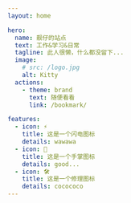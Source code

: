 ```yaml
---
layout: home

hero:
  name: 靓仔的站点
  text: 工作&学习&日常
  tagline: 此人很懒，什么都没留下...
  image:
    # src: /logo.jpg
    alt: Kitty
  actions:
    - theme: brand
      text: 随便看看
      link: /bookmark/

features:
  - icon: ⚡️
    title: 这是一个闪电图标
    details: wawawa
  - icon: 🖖
    title: 这是一个手掌图标
    details: good...
  - icon: 🛠️
    title: 这是一个修理图标
    details: cocococo
---
```


<!-- <Music></Music> -->

<style>
:root {
  --vp-home-hero-name-color: transparent;
  --vp-home-hero-name-background: -webkit-linear-gradient(120deg, #bd34fe, #41d1ff);
}
</style>
